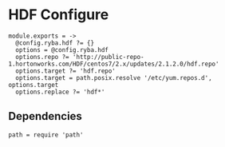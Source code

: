 
# HDF Configure

    module.exports = ->
      @config.ryba.hdf ?= {}
      options = @config.ryba.hdf
      options.repo ?= 'http://public-repo-1.hortonworks.com/HDF/centos7/2.x/updates/2.1.2.0/hdf.repo'
      options.target ?= 'hdf.repo'
      options.target = path.posix.resolve '/etc/yum.repos.d', options.target
      options.replace ?= 'hdf*'

## Dependencies

    path = require 'path'
